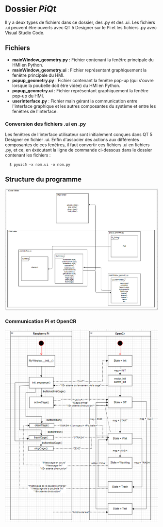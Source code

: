 # Dossier *PiQt*

Il y a deux types de fichiers dans ce dossier, des .py et des .ui. Les fichiers .ui peuvent être ouverts avec QT 5 Designer sur le Pi et les fichiers .py avec Visual Studio Code. 

## Fichiers

- **mainWindow_geometry.py** : Fichier contenant la fenêtre principale du HMI en Python.
- **mainWindow_geometry.ui** : Fichier représentant graphiquement la fenêtre principale du HMI.
- **popup_geometry.py** : Fichier contenant la fenêtre pop-up (qui s'ouvre lorsque la poubelle doit être vidée) du HMI en Python.
- **popup_geometry.ui** : Fichier représentant graphiquement la fenêtre pop-up du HMI.
- **userInterface.py** : Fichier main gérant la communication entre l'interface graphique et les autres composantes du système et entre les fenêtres de l'interface.

### Conversion des fichiers .ui en .py

Les fenêtres de l'interface utilisateur sont initialement conçues dans QT 5 Designer en fichier .ui. Enfin d'associer des actions aux différentes composantes de ces fenêtres, il faut convertir ces fichiers .ui en fichiers .py, et ce, en éxécutant la ligne de commande ci-dessous dans le dossier contenant les fichiers :

```
  $ pyuic5 –x nom.ui -o nom.py 
```

## Structure du programme

<img src="../../Documentation/Images/HierarchieHMI.png">

### Communication Pi et OpenCR

<img src="../../Documentation/Images/flowchartcode.png">
